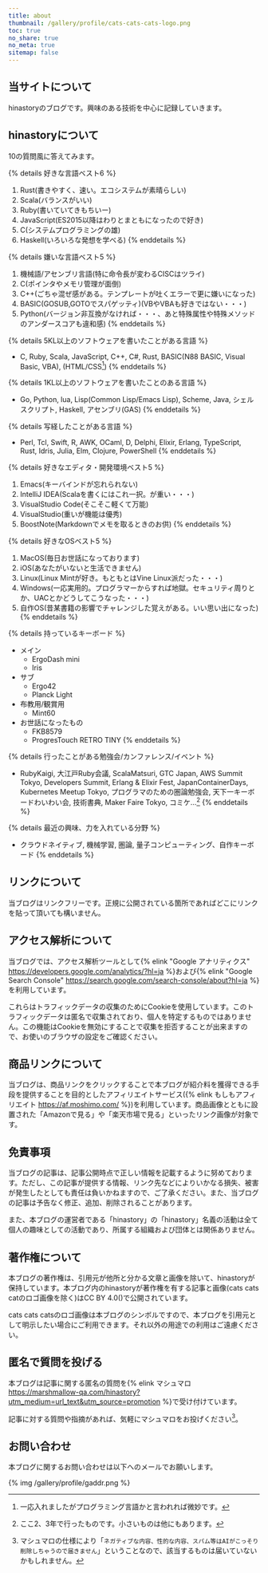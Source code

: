 ```yaml
---
title: about
thumbnail: /gallery/profile/cats-cats-cats-logo.png
toc: true
no_share: true
no_meta: true
sitemap: false
---
```


## 当サイトについて

hinastoryのブログです。興味のある技術を中心に記録していきます。
## hinastoryについて

10の質問風に答えてみます。

{% details 好きな言語ベスト6 %}
1. Rust(書きやすく、速い。エコシステムが素晴らしい)
2. Scala(バランスがいい)
3. Ruby(書いていてきもちいー)
4. JavaScript(ES2015以降はわりとまともになったので好き)
5. C(システムプログラミングの雄)
6. Haskell(いろいろな発想を学べる)
{% enddetails %}

{% details 嫌いな言語ベスト5 %}
1. 機械語/アセンブリ言語(特に命令長が変わるCISCはツライ)
2. C(ポインタやメモリ管理が面倒)
3. C++(ごちゃ混ぜ感がある。テンプレートが吐くエラーで更に嫌いになった)
4. BASIC(GOSUB,GOTOでスパゲッティ)(VBやVBAも好きではない・・・)
5. Python(バージョン非互換がなければ・・・、あと特殊属性や特殊メソッドのアンダースコアも違和感)
{% enddetails %}

{% details 5KL以上のソフトウェアを書いたことがある言語 %}
- C, Ruby, Scala, JavaScript, C++, C#, Rust, BASIC(N88 BASIC, Visual Basic, VBA), (HTML/CSS[^1])
{% enddetails %}

{% details 1KL以上のソフトウェアを書いたことのある言語 %}
- Go, Python, lua, Lisp(Common Lisp/Emacs Lisp), Scheme, Java, シェルスクリプト, Haskell, アセンブリ(GAS)
{% enddetails %}

{% details 写経したことがある言語 %}
- Perl, Tcl, Swift, R, AWK, OCaml, D, Delphi, Elixir, Erlang, TypeScript, Rust, Idris, Julia, Elm, Clojure, PowerShell
{% enddetails %}

{% details  好きなエディタ・開発環境ベスト5 %}
1. Emacs(キーバインドが忘れられない)
2. IntelliJ IDEA(Scalaを書くにはこれ一択。が重い・・・)
3. VisualStudio Code(そこそこ軽くて万能)
4. VisualStudio(重いが機能は優秀)
5. BoostNote(Markdownでメモを取るときのお供)
{% enddetails %}

{% details 好きなOSベスト5 %}
1. MacOS(毎日お世話になっております)
2. iOS(あなたがいないと生活できません)
3. Linux(Linux Mintが好き。もともとはVine Linux派だった・・・)
4. Windows(一応実用的。プログラマーからすれば地獄。セキュリティ周りとか、UACとかどうしてこうなった・・・)
5. 自作OS(昔某書籍の影響でチャレンジした覚えがある。いい思い出になった)
{% enddetails %}

{% details 持っているキーボード %}
- メイン
  - ErgoDash mini
  - Iris
- サブ
  - Ergo42
  - Planck Light
- 布教用/観賞用
  - Mint60
- お世話になったもの
  - FKB8579
  - ProgresTouch RETRO TINY
{% enddetails %}

{% details 行ったことがある勉強会/カンファレンス/イベント %}
- RubyKaigi, 大江戸Ruby会議, ScalaMatsuri, GTC Japan, AWS Summit Tokyo, Developers Summit, Erlang & Elixir Fest, JapanContainerDays, Kubernetes Meetup Tokyo, プログラマのための圏論勉強会, 天下一キーボードわいわい会, 技術書典, Maker Faire Tokyo, コミケ...[^2]
{% enddetails %}

{% details 最近の興味、力を入れている分野 %}
- クラウドネイティブ, 機械学習, 圏論, 量子コンピューティング、自作キーボード
{% enddetails %}

[^1]: 一応入れましたがプログラミング言語かと言われれば微妙です。
[^2]: ここ2、3年で行ったものです。小さいものは他にもあります。

## リンクについて

当ブログはリンクフリーです。正規に公開されている箇所であればどこにリンクを貼って頂いても構いません。

## アクセス解析について

当ブログでは、アクセス解析ツールとして{% elink "Google アナリティクス" https://developers.google.com/analytics/?hl=ja %}および{% elink "Google Search Console" https://search.google.com/search-console/about?hl=ja %}を利用しています。

これらはトラフィックデータの収集のためにCookieを使用しています。このトラフィックデータは匿名で収集されており、個人を特定するものではありません。この機能はCookieを無効にすることで収集を拒否することが出来ますので、お使いのブラウザの設定をご確認ください。

## 商品リンクについて

当ブログは、商品リンクをクリックすることで本ブログが紹介料を獲得できる手段を提供することを目的としたアフィリエイトサービス({% elink もしもアフィリエイト https://af.moshimo.com/ %})を利用しています。商品画像とともに設置された「Amazonで見る」や「楽天市場で見る」といったリンク画像が対象です。

## 免責事項

当ブログの記事は、記事公開時点で正しい情報を記載するように努めております。ただし、この記事が提供する情報、リンク先などによりいかなる損失、被害が発生したとしても責任は負いかねますので、ご了承ください。また、当ブログの記事は予告なく修正、追加、削除されることがあります。

また、本ブログの運営者である「hinastory」の「hinastory」名義の活動は全て個人の趣味としての活動であり、所属する組織および団体とは関係ありません。

## 著作権について

本ブログの著作権は、引用元が他所と分かる文章と画像を除いて、hinastoryが保持しています。本ブログ内のhinastoryが著作権を有する記事と画像(cats cats catのロゴ画像を除く)はCC BY 4.0(<a class="button is-white about" target="_blank" title="Creative Commons" href="https://creativecommons.org/"><i class="fab fa-creative-commons"></i></a><a class="button is-white about" target="_blank" title="Attribution 4.0 International" href="https://creativecommons.org/licenses/by/4.0/"><i class="fab fa-creative-commons-by"></i></a>)で公開されています。

cats cats catsのロゴ画像は本ブログのシンボルですので、本ブログを引用元として明示したい場合にご利用できます。それ以外の用途での利用はご遠慮ください。

## 匿名で質問を投げる

本ブログは記事に関する匿名の質問を{% elink マシュマロ https://marshmallow-qa.com/hinastory?utm_medium=url_text&utm_source=promotion  %}で受け付けています。

記事に対する質問や指摘があれば、気軽にマシュマロをお投げください[^3]。

[^3]: マシュマロの仕様により「`ネガティブな内容、性的な内容、スパム等はAIがこっそり削除しちゃうので届きません`」ということなので、該当するものは届いていないかもしれません。

## お問い合わせ

本ブログに関するお問い合わせは以下へのメールでお願いします。

{% img /gallery/profile/gaddr.png %}